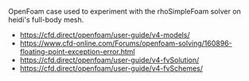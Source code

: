OpenFoam case used to experiment with the rhoSimpleFoam solver on heidi's full-body mesh.


*  https://cfd.direct/openfoam/user-guide/v4-models/
*  https://www.cfd-online.com/Forums/openfoam-solving/160896-floating-point-exception-error.html
*  https://cfd.direct/openfoam/user-guide/v4-fvSolution/
*  https://cfd.direct/openfoam/user-guide/v4-fvSchemes/
